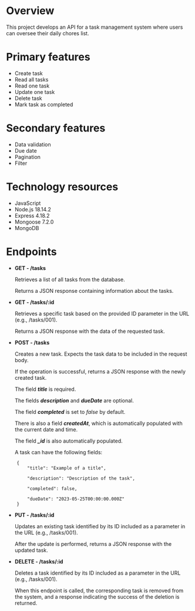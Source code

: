# Overview

This project develops an API for a task management system where users can oversee their daily chores list.

# Primary features

- Create task
- Read all tasks
- Read one task
- Update one task
- Delete task
- Mark task as completed

# Secondary features

- Data validation
- Due date
- Pagination
- Filter

# Technology resources

- JavaScript
- Node.js 18.14.2
- Express 4.18.2
- Mongoose 7.2.0
- MongoDB

# Endpoints

- **GET - /tasks**
    
    Retrieves a list of all tasks from the database.
    
    Returns a JSON response containing information about the tasks.
    
- **GET - /tasks/:id**
    
    Retrieves a specific task based on the provided ID parameter in the URL (e.g., /tasks/001).
    
    Returns a JSON response with the data of the requested task.
    
- **POST - /tasks**
    
    Creates a new task. Expects the task data to be included in the request body.
    
    If the operation is successful, returns a JSON response with the newly created task.

    The field ***title*** is required.

    The fields ***description*** and ***dueDate*** are optional.

    The field ***completed*** is set to *false* by default.

    There is also a field ***createdAt***, which is automatically populated with the current date and time.

    The field ***_id*** is also automatically populated.
    
    A task can have the following fields:
    
```
    {
        "title": "Example of a title",

        "description": "Description of the task",

        "completed": false,

        "dueDate": "2023-05-25T00:00:00.000Z"
    }
```
    
- **PUT - /tasks/:id**
    
    Updates an existing task identified by its ID included as a parameter in the URL (e.g., /tasks/001).
    
    After the update is performed, returns a JSON response with the updated task.
    
- **DELETE - /tasks/:id**
    
    Deletes a task identified by its ID included as a parameter in the URL (e.g., /tasks/001).
    
    When this endpoint is called, the corresponding task is removed from the system, and a response indicating the success of the deletion is returned.